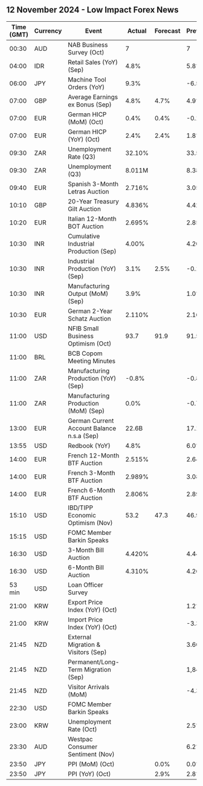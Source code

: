## 12 November 2024 - Low Impact Forex News

| Time (GMT) | Currency | Event | Actual | Forecast | Previous |
|------|----------|-------|--------|----------|----------|
| 00:30 | AUD | NAB Business Survey (Oct) | 7 |  | 7 |
| 04:00 | IDR | Retail Sales (YoY) (Sep) | 4.8% |  | 5.8% |
| 06:00 | JPY | Machine Tool Orders (YoY) | 9.3% |  | -6.5% |
| 07:00 | GBP | Average Earnings ex Bonus (Sep) | 4.8% | 4.7% | 4.9% |
| 07:00 | EUR | German HICP (MoM) (Oct) | 0.4% | 0.4% | -0.1% |
| 07:00 | EUR | German HICP (YoY) (Oct) | 2.4% | 2.4% | 1.8% |
| 09:30 | ZAR | Unemployment Rate (Q3) | 32.10% |  | 33.50% |
| 09:30 | ZAR | Unemployment (Q3) | 8.011M |  | 8.384M |
| 09:40 | EUR | Spanish 3-Month Letras Auction | 2.716% |  | 3.054% |
| 10:10 | GBP | 20-Year Treasury Gilt Auction | 4.836% |  | 4.421% |
| 10:20 | EUR | Italian 12-Month BOT Auction | 2.695% |  | 2.859% |
| 10:30 | INR | Cumulative Industrial Production (Sep) | 4.00% |  | 4.20% |
| 10:30 | INR | Industrial Production (YoY) (Sep) | 3.1% | 2.5% | -0.1% |
| 10:30 | INR | Manufacturing Output (MoM) (Sep) | 3.9% |  | 1.0% |
| 10:30 | EUR | German 2-Year Schatz Auction | 2.110% |  | 2.160% |
| 11:00 | USD | NFIB Small Business Optimism (Oct) | 93.7 | 91.9 | 91.5 |
| 11:00 | BRL | BCB Copom Meeting Minutes |  |  |  |
| 11:00 | ZAR | Manufacturing Production (YoY) (Sep) | -0.8% |  | -0.8% |
| 11:00 | ZAR | Manufacturing Production (MoM) (Sep) | 0.0% |  | -0.7% |
| 13:00 | EUR | German Current Account Balance n.s.a (Sep) | 22.6B |  | 17.1B |
| 13:55 | USD | Redbook (YoY) | 4.8% |  | 6.0% |
| 14:00 | EUR | French 12-Month BTF Auction | 2.515% |  | 2.647% |
| 14:00 | EUR | French 3-Month BTF Auction | 2.989% |  | 3.085% |
| 14:00 | EUR | French 6-Month BTF Auction | 2.806% |  | 2.892% |
| 15:10 | USD | IBD/TIPP Economic Optimism (Nov) | 53.2 | 47.3 | 46.9 |
| 15:15 | USD | FOMC Member Barkin Speaks |  |  |  |
| 16:30 | USD | 3-Month Bill Auction | 4.420% |  | 4.440% |
| 16:30 | USD | 6-Month Bill Auction | 4.310% |  | 4.260% |
| 53 min | USD | Loan Officer Survey |  |  |  |
| 21:00 | KRW | Export Price Index (YoY) (Oct) |  |  | 1.2% |
| 21:00 | KRW | Import Price Index (YoY) (Oct) |  |  | -3.3% |
| 21:45 | NZD | External Migration & Visitors (Sep) |  |  | 3.60% |
| 21:45 | NZD | Permanent/Long-Term Migration (Sep) |  |  | 1,840 |
| 21:45 | NZD | Visitor Arrivals (MoM) |  |  | -4.3% |
| 22:30 | USD | FOMC Member Barkin Speaks |  |  |  |
| 23:00 | KRW | Unemployment Rate (Oct) |  |  | 2.5% |
| 23:30 | AUD | Westpac Consumer Sentiment (Nov) |  |  | 6.2% |
| 23:50 | JPY | PPI (MoM) (Oct) |  | 0.0% | 0.0% |
| 23:50 | JPY | PPI (YoY) (Oct) |  | 2.9% | 2.8% |

